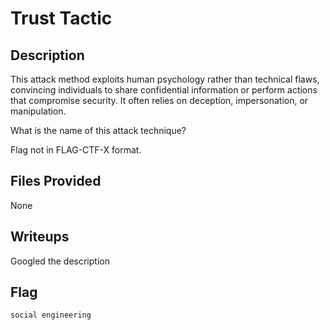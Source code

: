# Trust Tactic

## Description
This attack method exploits human psychology rather than technical flaws, convincing individuals to share confidential information or perform actions that compromise security. It often relies on deception, impersonation, or manipulation.

What is the name of this attack technique?

Flag not in FLAG-CTF-X format.

## Files Provided
None

## Writeups
Googled the description

## Flag
```
social engineering
```